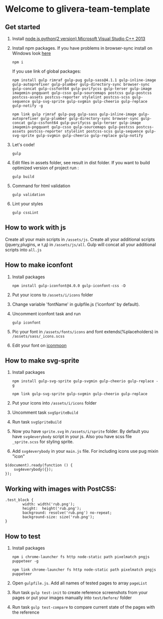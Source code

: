 # Welcome to glivera-team-template

## Get started

1.  Install [node.js](https://nodejs.org/),[python(2 version)](https://www.python.org/downloads/release/python-2710/),[Microsoft Visual Studio C++ 2013](https://support.microsoft.com/ru-ru/help/3179560/update-for-visual-c-2013-and-visual-c-redistributable-package)

2.  Install npm packages. If you have problems in browser-sync install on Windows look [here](http://www.browsersync.io/docs/#windows-users)

        npm i

    If you use link of global packages:

        npm install gulp rimraf gulp-pug gulp-sass@4.1.1 gulp-inline-image gulp-autoprefixer gulp-plumber gulp-directory-sync browser-sync gulp-concat gulp-cssfont64 gulp-purifycss gulp-terser gulp-image imagemin-pngquant gulp-csso gulp-sourcemaps postcss gulp-postcss postcss-assets postcss-reporter stylelint postcss-scss gulp-sequence gulp-svg-sprite gulp-svgmin gulp-cheerio gulp-replace gulp-notify -g

        npm link gulp rimraf gulp-pug gulp-sass gulp-inline-image gulp-autoprefixer gulp-plumber gulp-directory-sync browser-sync gulp-concat gulp-cssfont64 gulp-purifycss gulp-terser gulp-image imagemin-pngquant gulp-csso gulp-sourcemaps gulp-postcss postcss-assets postcss-reporter stylelint postcss-scss gulp-sequence gulp-svg-sprite gulp-svgmin gulp-cheerio gulp-replace gulp-notify

3.  Let's code!

        gulp

4.  Edit files in assets folder, see result in dist folder. If you want to build optimized version of project run :

        gulp build

5.  Command for html validation

        gulp validation

6.  Lint your styles

        gulp cssLint

## How to work with js

Create all your main scripts in `/assets/js`. Create all your additional scripts (jquery,plugins, и т.д) in `/assets/js/all`. Gulp will concat all your additional scripts into `all.js`

## How to make iconfont

1.  Install packages

        npm install gulp-iconfont@4.0.0 gulp-iconfont-css -D

2.  Put your icons to `/assets/i/icons` folder
3.  Change variable 'fontName' in gulpfile.js ('iconfont' by default).
4.  Uncomment iconfont task and run

        gulp iconfont

5.  Pic your font in `/assets/fonts/icons` and font extends(%placeholders) in `/assets/sass/_icons.scss`
6.  Edit your font on [iconmoon](https://icomoon.io)

## How to make svg-sprite

1.  Install packages

        npm install gulp-svg-sprite gulp-svgmin gulp-cheerio gulp-replace -g

        npm link gulp-svg-sprite gulp-svgmin gulp-cheerio gulp-replace

2.  Put your icons into `/assets/i/icons` folder
3.  Uncomment task `svgSpriteBuild`
4.  Run task `svgSpriteBuild`
5.  Now you have `sprite.svg` in `/assets/i/sprite` folder. By default you have `svg4everybody` script in your js. Also you have scss file `_sprite.scss` for styling sprite.
6.  Add `svg4everybody` in your `main.js` file. For including icons use pug mixin "icon"

```
$(document).ready(function () {
	svg4everybody({});
});
```

## Working with images with PostCSS:

```
.test_block {
        width: width('rub.png');
        height:  height('rub.png');
        background: resolve('rub.png') no-repeat;
        background-size: size('rub.png');
}
```

## How to test

1.  Install packages

        npm i chrome-launcher fs http node-static path pixelmatch pngjs puppeteer -g

        npm link chrome-launcher fs http node-static path pixelmatch pngjs puppeteer

2.  Open `gulpfile.js`. Add all names of tested pages to array `pageList`

3.  Run task `gulp test-init` to create reference screenshots from your pages or put your images manually into `test/before/` folder

4.  Run task `gulp test-compare` to compare current state of the pages with the reference
